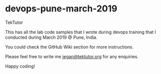 # devops-pune-march-2019
TekTutor

This has all the lab code samples that I wrote during devops training that I conducted during March 2019 @ Pune, India.

You could check the GitHub Wiki section for more instructions.

Please feel free to write me jegan@tektutor.org for any enquiries.

Happy coding!

